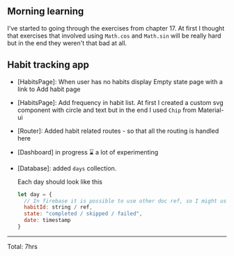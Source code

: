 ## Morning learning 

I've started to going through the exercises from chapter 17. At first I thought that exercises that involved using `Math.cos` and `Math.sin` will be
really hard but in the end they weren't that bad at all.

## Habit tracking app

* [HabitsPage]: When user has no habits display Empty state page with a link to Add habit page
* [HabitsPage]: Add frequency in habit list. At first I created a custom svg component with circle and text but
  in the end I used `Chip` from Material-ui
* [Router]: Added habit related routes - so that all the routing is handled here
* [Dashboard] in progress :hourglass: a lot of experimenting
* [Database]: added `days` collection.
  
  Each day should look like this
  ```javascript
  let day = {
    // In firebase it is possible to use other doc ref, so I might use that instead of ID
    habitId: string / ref,
    state: "completed / skipped / failed",
    date: timestamp
  }
  ```
<hr>
Total: 7hrs
